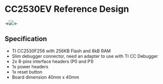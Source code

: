 # CC2530EV Reference Design

->![](https://github.com/SMACproject/SMAC-Schematics-and-PCB-layouts/tree/master/Development-Boards/CC2530EV/CC2530EV.JPG)<-

## Specification
- TI CC2530F256 with 256KB Flash and 8kB RAM
- Slim debugger connector, need an adapter to use with TI CC Debugger
- 2x 8-pins interface headers (P0 and P1)
- 1x power headers
- 1x reset button
- Board dimension 40mm x 40mm